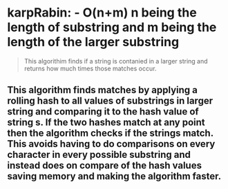 # karpRabin: - O(n+m) n being the length of substring and m being the length of the larger substring
> This algorithim finds if a string is contanied in a larger string and returns how much times those matches occur.
## This algorithm finds matches by applying a rolling hash to all values of substrings  in larger string and comparing it to the hash value of string s. If the two hashes match at any point then the algorithm checks if the strings match. This avoids having to do comparisons on every character in every possible substring and instead does on compare of the hash values saving memory and making the algorithm faster.

